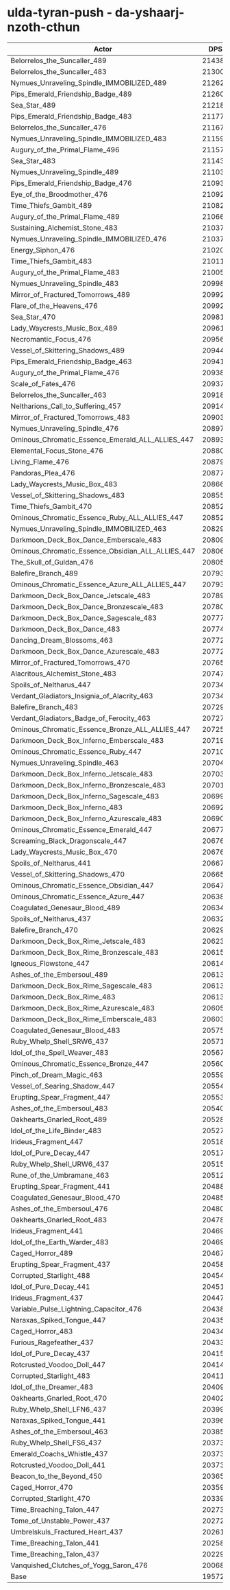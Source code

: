 # ulda-tyran-push - da-yshaarj-nzoth-cthun
| Actor | DPS | Increase |
|---|:---:|:---:|
|Belorrelos_the_Suncaller_489|214383|9.53%|
|Belorrelos_the_Suncaller_483|213006|8.83%|
|Nymues_Unraveling_Spindle_IMMOBILIZED_489|212624|8.64%|
|Pips_Emerald_Friendship_Badge_489|212605|8.63%|
|Sea_Star_489|212184|8.41%|
|Pips_Emerald_Friendship_Badge_483|211775|8.20%|
|Belorrelos_the_Suncaller_476|211672|8.15%|
|Nymues_Unraveling_Spindle_IMMOBILIZED_483|211593|8.11%|
|Augury_of_the_Primal_Flame_496|211571|8.10%|
|Sea_Star_483|211435|8.03%|
|Nymues_Unraveling_Spindle_489|211035|7.82%|
|Pips_Emerald_Friendship_Badge_476|210933|7.77%|
|Eye_of_the_Broodmother_476|210920|7.76%|
|Time_Thiefs_Gambit_489|210829|7.72%|
|Augury_of_the_Primal_Flame_489|210666|7.64%|
|Sustaining_Alchemist_Stone_483|210374|7.49%|
|Nymues_Unraveling_Spindle_IMMOBILIZED_476|210371|7.48%|
|Energy_Siphon_476|210204|7.40%|
|Time_Thiefs_Gambit_483|210117|7.35%|
|Augury_of_the_Primal_Flame_483|210056|7.32%|
|Nymues_Unraveling_Spindle_483|209989|7.29%|
|Mirror_of_Fractured_Tomorrows_489|209929|7.26%|
|Flare_of_the_Heavens_476|209923|7.26%|
|Sea_Star_470|209812|7.20%|
|Lady_Waycrests_Music_Box_489|209610|7.10%|
|Necromantic_Focus_476|209564|7.07%|
|Vessel_of_Skittering_Shadows_489|209440|7.01%|
|Pips_Emerald_Friendship_Badge_463|209415|7.00%|
|Augury_of_the_Primal_Flame_476|209385|6.98%|
|Scale_of_Fates_476|209375|6.98%|
|Belorrelos_the_Suncaller_463|209188|6.88%|
|Neltharions_Call_to_Suffering_457|209148|6.86%|
|Mirror_of_Fractured_Tomorrows_483|209039|6.80%|
|Nymues_Unraveling_Spindle_476|208971|6.77%|
|Ominous_Chromatic_Essence_Emerald_ALL_ALLIES_447|208937|6.75%|
|Elemental_Focus_Stone_476|208801|6.68%|
|Living_Flame_476|208795|6.68%|
|Pandoras_Plea_476|208776|6.67%|
|Lady_Waycrests_Music_Box_483|208662|6.61%|
|Vessel_of_Skittering_Shadows_483|208559|6.56%|
|Time_Thiefs_Gambit_470|208528|6.54%|
|Ominous_Chromatic_Essence_Ruby_ALL_ALLIES_447|208520|6.54%|
|Nymues_Unraveling_Spindle_IMMOBILIZED_463|208291|6.42%|
|Darkmoon_Deck_Box_Dance_Emberscale_483|208097|6.32%|
|Ominous_Chromatic_Essence_Obsidian_ALL_ALLIES_447|208069|6.31%|
|The_Skull_of_Guldan_476|208059|6.30%|
|Balefire_Branch_489|207939|6.24%|
|Ominous_Chromatic_Essence_Azure_ALL_ALLIES_447|207937|6.24%|
|Darkmoon_Deck_Box_Dance_Jetscale_483|207890|6.22%|
|Darkmoon_Deck_Box_Dance_Bronzescale_483|207800|6.17%|
|Darkmoon_Deck_Box_Dance_Sagescale_483|207779|6.16%|
|Darkmoon_Deck_Box_Dance_483|207742|6.14%|
|Dancing_Dream_Blossoms_463|207728|6.13%|
|Darkmoon_Deck_Box_Dance_Azurescale_483|207721|6.13%|
|Mirror_of_Fractured_Tomorrows_470|207652|6.10%|
|Alacritous_Alchemist_Stone_483|207476|6.01%|
|Spoils_of_Neltharus_447|207344|5.94%|
|Verdant_Gladiators_Insignia_of_Alacrity_463|207341|5.94%|
|Balefire_Branch_483|207293|5.91%|
|Verdant_Gladiators_Badge_of_Ferocity_463|207270|5.90%|
|Ominous_Chromatic_Essence_Bronze_ALL_ALLIES_447|207257|5.89%|
|Darkmoon_Deck_Box_Inferno_Emberscale_483|207198|5.86%|
|Ominous_Chromatic_Essence_Ruby_447|207101|5.81%|
|Nymues_Unraveling_Spindle_463|207041|5.78%|
|Darkmoon_Deck_Box_Inferno_Jetscale_483|207033|5.78%|
|Darkmoon_Deck_Box_Inferno_Bronzescale_483|207018|5.77%|
|Darkmoon_Deck_Box_Inferno_Sagescale_483|206992|5.76%|
|Darkmoon_Deck_Box_Inferno_483|206921|5.72%|
|Darkmoon_Deck_Box_Inferno_Azurescale_483|206900|5.71%|
|Ominous_Chromatic_Essence_Emerald_447|206778|5.65%|
|Screaming_Black_Dragonscale_447|206769|5.64%|
|Lady_Waycrests_Music_Box_470|206760|5.64%|
|Spoils_of_Neltharus_441|206674|5.60%|
|Vessel_of_Skittering_Shadows_470|206652|5.58%|
|Ominous_Chromatic_Essence_Obsidian_447|206471|5.49%|
|Ominous_Chromatic_Essence_Azure_447|206383|5.45%|
|Coagulated_Genesaur_Blood_489|206347|5.43%|
|Spoils_of_Neltharus_437|206325|5.42%|
|Balefire_Branch_470|206294|5.40%|
|Darkmoon_Deck_Box_Rime_Jetscale_483|206233|5.37%|
|Darkmoon_Deck_Box_Rime_Bronzescale_483|206159|5.33%|
|Igneous_Flowstone_447|206148|5.33%|
|Ashes_of_the_Embersoul_489|206138|5.32%|
|Darkmoon_Deck_Box_Rime_Sagescale_483|206135|5.32%|
|Darkmoon_Deck_Box_Rime_483|206130|5.32%|
|Darkmoon_Deck_Box_Rime_Azurescale_483|206051|5.28%|
|Darkmoon_Deck_Box_Rime_Emberscale_483|206032|5.27%|
|Coagulated_Genesaur_Blood_483|205757|5.13%|
|Ruby_Whelp_Shell_SRW6_437|205717|5.11%|
|Idol_of_the_Spell_Weaver_483|205677|5.09%|
|Ominous_Chromatic_Essence_Bronze_447|205606|5.05%|
|Pinch_of_Dream_Magic_463|205599|5.05%|
|Vessel_of_Searing_Shadow_447|205542|5.02%|
|Erupting_Spear_Fragment_447|205534|5.01%|
|Ashes_of_the_Embersoul_483|205404|4.95%|
|Oakhearts_Gnarled_Root_489|205283|4.88%|
|Idol_of_the_Life_Binder_483|205275|4.88%|
|Irideus_Fragment_447|205181|4.83%|
|Idol_of_Pure_Decay_447|205178|4.83%|
|Ruby_Whelp_Shell_URW6_437|205158|4.82%|
|Rune_of_the_Umbramane_463|205120|4.80%|
|Erupting_Spear_Fragment_441|204887|4.68%|
|Coagulated_Genesaur_Blood_470|204859|4.67%|
|Ashes_of_the_Embersoul_476|204801|4.64%|
|Oakhearts_Gnarled_Root_483|204787|4.63%|
|Irideus_Fragment_441|204693|4.58%|
|Idol_of_the_Earth_Warder_483|204693|4.58%|
|Caged_Horror_489|204676|4.57%|
|Erupting_Spear_Fragment_437|204586|4.53%|
|Corrupted_Starlight_488|204548|4.51%|
|Idol_of_Pure_Decay_441|204519|4.49%|
|Irideus_Fragment_437|204472|4.47%|
|Variable_Pulse_Lightning_Capacitor_476|204380|4.42%|
|Naraxas_Spiked_Tongue_447|204358|4.41%|
|Caged_Horror_483|204347|4.41%|
|Furious_Ragefeather_437|204337|4.40%|
|Idol_of_Pure_Decay_437|204156|4.31%|
|Rotcrusted_Voodoo_Doll_447|204141|4.30%|
|Corrupted_Starlight_483|204113|4.29%|
|Idol_of_the_Dreamer_483|204091|4.28%|
|Oakhearts_Gnarled_Root_470|204022|4.24%|
|Ruby_Whelp_Shell_LFN6_437|203997|4.23%|
|Naraxas_Spiked_Tongue_441|203969|4.21%|
|Ashes_of_the_Embersoul_463|203857|4.16%|
|Ruby_Whelp_Shell_FS6_437|203739|4.10%|
|Emerald_Coachs_Whistle_437|203738|4.10%|
|Rotcrusted_Voodoo_Doll_441|203736|4.09%|
|Beacon_to_the_Beyond_450|203659|4.06%|
|Caged_Horror_470|203595|4.02%|
|Corrupted_Starlight_470|203395|3.92%|
|Time_Breaching_Talon_447|202734|3.58%|
|Tome_of_Unstable_Power_437|202728|3.58%|
|Umbrelskuls_Fractured_Heart_437|202616|3.52%|
|Time_Breaching_Talon_441|202584|3.51%|
|Time_Breaching_Talon_437|202295|3.36%|
|Vanquished_Clutches_of_Yogg_Saron_476|200684|2.54%|
|Base|195722|0.00%|
